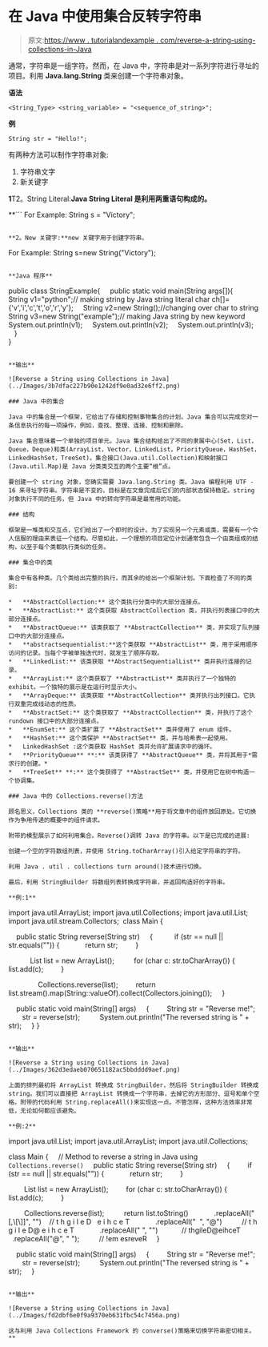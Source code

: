 # 在 Java 中使用集合反转字符串

> 原文:[https://www . tutorialandexample . com/reverse-a-string-using-collections-in-Java](https://www.tutorialandexample.com/reverse-a-string-using-collections-in-java)

通常，字符串是一组字符。然而，在 Java 中，字符串是对一系列字符进行寻址的项目。利用 **Java.lang.String** 类来创建一个字符串对象。

**语法**

```
<String_Type> <string_variable> = "<sequence_of_string>";
```

**例**

```
String str = "Hello!";
```

有两种方法可以制作字符串对象:

1.  字符串文字
2.  新关键字

**1**T2。String Literal:**Java String Literal 是利用两重语句构成的。**

 **```
For Example: String s = "Victory"; 
```

**2。New 关键字:**new 关键字用于创建字符串。

```
For Example: String s=new String("Victory");
```

**Java 程序**

```
public class StringExample{    
public static void main(String args[]){    
	String v1="python";// making string by Java string literal
	char ch[]={'v','i','c','t','o','r','y'};    
	String v2=new String();//changing over char to string
	String v3=new String("example");// making Java string by new keyword
	System.out.println(v1);    
	System.out.println(v2);    
	System.out.println(v3);    
	}	
} 
```

**输出**

![Reverse a String using Collections in Java](../Images/3b7dfac227b90e1242df9e0ad32e6ff2.png)  

### Java 中的集合

Java 中的集合是一个框架，它给出了存储和控制事物集合的计划。Java 集合可以完成您对一条信息执行的每一项操作，例如，查找、整理、连接、控制和删除。

Java 集合意味着一个单独的项目单元。Java 集合结构给出了不同的隶属中心(Set，List，Queue，Deque)和类(ArrayList，Vector，LinkedList，PriorityQueue，HashSet，LinkedHashSet，TreeSet)。集合接口(Java.util.Collection)和映射接口(Java.util.Map)是 Java 分类类交互的两个主要“根”点。

要创建一个 string 对象，您确实需要 Java.lang.String 类。Java 编程利用 UTF - 16 来寻址字符串。字符串是不变的，目标是在文章完成后它们的内部状态保持稳定。string 对象执行不同的任务，但 Java 中的转向字符串是最常用的功能。

### 结构

框架是一堆类和交互点，它们给出了一个即时的设计。为了实现另一个元素或类，需要有一个令人信服的理由来表征一个结构。尽管如此，一个理想的项目定位计划通常包含一个由类组成的结构，以至于每个类都执行类似的任务。

### 集合中的类

集合中有各种类。几个类给出完整的执行，而其余的给出一个框架计划。下面检查了不同的类别:

*   **AbstractCollection:** 这个类执行分类中的大部分连接点。
*   **AbstractList:** 这个类获取 AbstractCollection 类，并执行列表接口中的大部分连接点。
*   **AbstractQueue:** 该类获取了 **AbstractCollection** 类，并实现了队列接口中的大部分连接点。
*   **abstractsequentialist:**这个类获取 **AbstractList** 类，用于采用顺序访问的记录。当每个字被单独迭代时，就发生了顺序存取。
*   **LinkedList:** 该类获取 **AbstractSequentialList** 类并执行连接的记录。
*   **ArrayList:** 这个类获取了 **AbstractList** 类并执行了一个独特的 exhibit。一个独特的展示是在运行时显示大小。
*   **ArrayDeque:** 该类获取 **AbstractCollection** 类并执行出列接口。它执行双重完成线动态的性质。
*   **AbstractSet:** 这个类获取了 **AbstractCollection** 类，并执行了这个 rundown 接口中的大部分连接点。
*   **EnumSet:** 这个类扩展了 **AbstractSet** 类并使用了 enum 组件。
*   **HashSet:** 这个类保护 **AbstractSet** 类，并与哈希表一起使用。
*   LinkedHashSet :这个类获取 HashSet 类并允许扩展请求中的循环。
*   **PriorityQueue** **:** 该类获得了 **AbstractQueue** 类，并将其用于*需求行的创建。*
*   **TreeSet** **:** 这个类获得了 **AbstractSet** 类，并使用它在树中构造一个协调集。

### Java 中的 Collections.reverse()方法

顾名思义，Collections 类的 **reverse()策略**用于将文章中的组件放回原处。它切换作为争用传递的概要中的组件请求。

附带的模型展示了如何利用集合。Reverse()调转 Java 的字符串。以下是已完成的进展:

创建一个空的字符数组列表，并使用 String.toCharArray()引入给定字符串的字符。

利用 Java . util . collections turn around()技术进行切换。

最后，利用 StringBuilder 将数组列表转换成字符串，并返回构造好的字符串。

**例:1**

```
import java.util.ArrayList;
import java.util.Collections;
import java.util.List;
import java.util.stream.Collectors;
 class Main
{

    public static String reverse(String str)
    {
          if (str == null || str.equals("")) {
            return str;
        }

           List<Character> list = new ArrayList<Character>();
         for (char c: str.toCharArray()) {
            list.add(c);
        }

               Collections.reverse(list);
        return list.stream().map(String::valueOf).collect(Collectors.joining());
    }

    public static void main(String[] args)
    {
        String str = "Reverse me!";
         str = reverse(str);
         System.out.println("The reversed string is " + str);
    }
}
```

**输出**

![Reverse a String using Collections in Java](../Images/362d3edaeb070651182ac5bbdddd9aef.png)  

上面的排列最初将 ArrayList 转换成 StringBuilder，然后将 StringBuilder 转换成 string。我们可以直接把 ArrayList 转换成一个字符串，去掉它的方形部分、逗号和单个空格。附带的代码利用 String.replaceAll()来实现这一点。不管怎样，这种方法效率非常低，无论如何都应该避免。

**例:2**

```
import java.util.List;
import java.util.ArrayList;
import java.util.Collections;

class Main
{
    // Method to reverse a string in Java using `Collections.reverse()`
    public static String reverse(String str)
    {
        if (str == null || str.equals("")) {
            return str;
        }

        List<Character> list = new ArrayList<Character>();
        for (char c: str.toCharArray()) {
            list.add(c);
        }

        Collections.reverse(list);
         return list.toString()
            .replaceAll("[,\\[\\]]", "")    // t h g i l e D   e i h c e T
            .replaceAll("  ", "@")          // t h g i l e D@ e i h c e T
            .replaceAll(" ", "")            // thgileD@eihceT
            .replaceAll("@", " ");          // !em esreveR
    }

    public static void main(String[] args)
    {
        String str = "Reverse me!";
         str = reverse(str);
         System.out.println("The reversed string is " + str);
    } 
```

**输出**

![Reverse a String using Collections in Java](../Images/fd2dbf6e0f9a9370eb631fbc54c7456a.png)  

这与利用 Java Collections Framework 的 converse()策略来切换字符串密切相关。**
